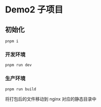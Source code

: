 # Demo2 子项目

## 初始化
```
pnpm i
```

### 开发环境
```
pnpm run dev
```

### 生产环境
```
pnpm run build
```
将打包后的文件移动到 nginx 对应的静态目录中
